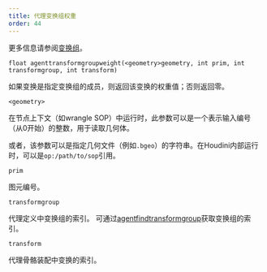 ```yaml
---
title: 代理变换组权重
order: 44
---
```


更多信息请参阅[变换组](../../crowds/agents.html#xformgroups)。

`float agenttransformgroupweight(<geometry>geometry, int prim, int transformgroup, int transform)`

如果变换是指定变换组的成员，则返回该变换的权重值；否则返回零。

`<geometry>`

在节点上下文（如wrangle SOP）中运行时，此参数可以是一个表示输入编号（从0开始）的整数，用于读取几何体。

或者，该参数可以是指定几何文件（例如`.bgeo`）的字符串。在Houdini内部运行时，可以是`op:/path/to/sop`引用。

`prim`

图元编号。

`transformgroup`

代理定义中变换组的索引。
可通过[agentfindtransformgroup](agentfindtransformgroup.html "查找代理定义中变换组的索引")获取变换组的索引。

`transform`

代理骨骼装配中变换的索引。